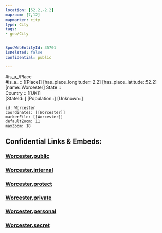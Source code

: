 ```yaml
---
location: [52.2,-2.2] 
mapzoom: [7,12] 
mapmarker: city 
type: City
tags:
- geo/City


SpocWebEntityId: 35701
isDeleted: false
confidential: public

---
```

#is_a_/Place  
#is_a_ :: [[Place]] 
[has_place_longitude::-2.2] 
[has_place_latitude::52.2] 
[name::Worcester] 
State ::  
Country :: [[UK]]  
[StateId::] 
[Population::] 
[Unknown::] 


```leaflet
id: Worcester
coordinates: [[Worcester]] 
markerFile: [[Worcester]] 
defaultZoom: 11 
maxZoom: 18
```


## Confidential Links & Embeds: 

### [Worcester.public](/_public/\Earth\Continent\Europe\Europe~North\UK\England\Regions~England\West_Midlands,Region\Worcestershire\cities~Worcestershire\Worcester\cities~WorcesterWorcester.public.md) 

### [Worcester.internal](/_internal/\Earth\Continent\Europe\Europe~North\UK\England\Regions~England\West_Midlands,Region\Worcestershire\cities~Worcestershire\Worcester\cities~WorcesterWorcester.internal.md) 

### [Worcester.protect](/_protect/\Earth\Continent\Europe\Europe~North\UK\England\Regions~England\West_Midlands,Region\Worcestershire\cities~Worcestershire\Worcester\cities~WorcesterWorcester.protect.md) 

### [Worcester.private](/_private/\Earth\Continent\Europe\Europe~North\UK\England\Regions~England\West_Midlands,Region\Worcestershire\cities~Worcestershire\Worcester\cities~WorcesterWorcester.private.md) 

### [Worcester.personal](/_personal/\Earth\Continent\Europe\Europe~North\UK\England\Regions~England\West_Midlands,Region\Worcestershire\cities~Worcestershire\Worcester\cities~WorcesterWorcester.personal.md) 

### [Worcester.secret](/_secret/\Earth\Continent\Europe\Europe~North\UK\England\Regions~England\West_Midlands,Region\Worcestershire\cities~Worcestershire\Worcester\cities~WorcesterWorcester.secret.md)

